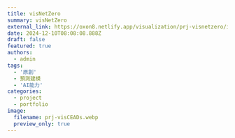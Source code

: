 ```yaml
---
title: visNetZero
summary: visNetZero
external_link: https://oxon8.netlify.app/visualization/prj-visnetzero/index.zh
date: 2024-12-10T08:08:08.888Z
draft: false
featured: true
authors:
  - admin
tags:
  - '原創'
  - 預測建模
  - 'AI能力'
categories:
  - project
  - portfolio
image:
  filename: prj-visCEADs.webp
  preview_only: true
---
```


